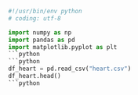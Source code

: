 ```python
#!/usr/bin/env python
# coding: utf-8

import numpy as np 
import pandas as pd
import matplotlib.pyplot as plt
```python
```python
df_heart = pd.read_csv("heart.csv")
df_heart.head()
```python
